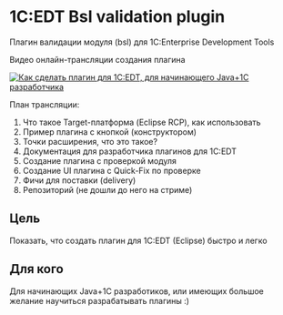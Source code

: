 # 1C:EDT Bsl validation plugin

Плагин валидации модуля (bsl) для 1C:Enterprise Development Tools

Видео онлайн-трансляции создания плагина

[![Как сделать плагин для 1C:EDT, для начинающего Java+1C разработчика](https://img.youtube.com/vi/Gh07d1vjFF0/0.jpg)](https://www.youtube.com/watch?v=Gh07d1vjFF0)

План трансляции:

1. Что такое Target-платформа (Eclipse RCP), как использовать
2. Пример плагина с кнопкой (конструктором)
3. Точки расширения, что это такое?
4. Документация для разработчика плагинов для 1C:EDT
5. Создание плагина с проверкой модуля
6. Создание UI плагина с Quick-Fix по проверке
7. Фичи для поставки (delivery)
8. Репозиторий (не дошли до него на стриме)

## Цель

Показать, что создать плагин для 1C:EDT (Eclipse) быстро и легко

## Для кого

Для начинающих Java+1C разработиков, или имеющих большое желание научиться разрабатывать плагины :)
